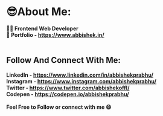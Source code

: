 # 😎About Me:

**👨‍💻 Frontend Web Developer** <br />
**🔗 Portfolio - https://www.abbishek.in/** <br />
<br />
## Follow And Connect With Me:
**LinkedIn - https://www.linkedin.com/in/abbishekprabhu/** <br />
**Instagram - https://www.instagram.com/abbishekprabhu/** <br />
**Twitter - https://www.twitter.com/abbishekoffl/** <br />
**Codepen - https://codepen.io/abbishekprabhu/** <br />
<br />
**Feel Free to Follow or connect with me 😄**

